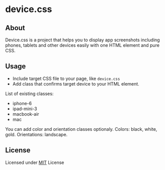 # device.css

## About
Device.css is a project that helps you to display app screenshots including phones, tablets and other devices easily with one HTML element and pure CSS.

## Usage
* Include target CSS file to your page, like `device.css`
* Add class that confirms target device to your HTML element.
 
List of existing classes:

* iphone-6
* ipad-mini-3
* macbook-air
* mac
 
You can add color and orientation classes optionaly. Colors: black, white, gold. Orientations: landscape.


## License
Licensed under [MIT](http://opensource.org/licenses/MIT) License
